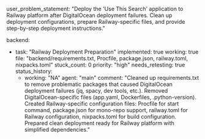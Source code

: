 user_problem_statement: "Deploy the 'Use This Search' application to Railway platform after DigitalOcean deployment failures. Clean up deployment configurations, prepare Railway-specific files, and provide step-by-step deployment instructions."

backend:
  - task: "Railway Deployment Preparation"
    implemented: true
    working: true
    file: "backend/requirements.txt, Procfile, package.json, railway.toml, nixpacks.toml"
    stuck_count: 0
    priority: "high"
    needs_retesting: true
    status_history:
      - working: "NA"
        agent: "main"
        comment: "Cleaned up requirements.txt to remove problematic packages that caused DigitalOcean deployment failures (jq, spacy, dev tools, etc.). Removed DigitalOcean-specific files (app.yaml, Dockerfiles, .python-version). Created Railway-specific configuration files: Procfile for start command, package.json for mono-repo support, railway.toml for Railway configuration, nixpacks.toml for build configuration. Prepared clean deployment ready for Railway platform with simplified dependencies."